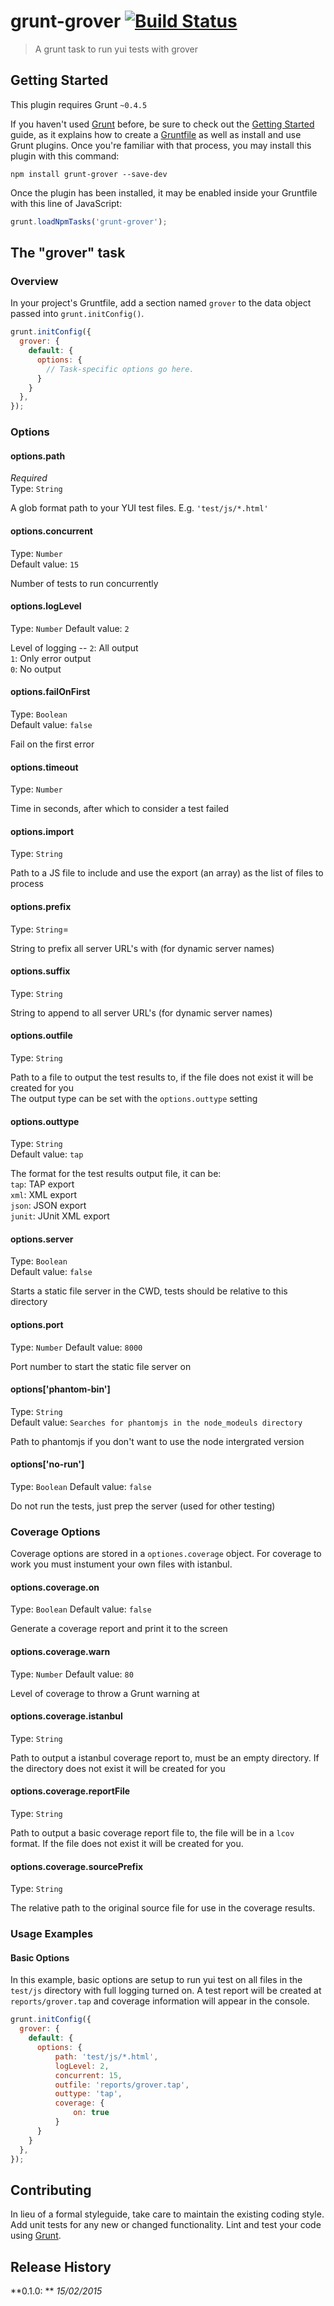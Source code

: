 # grunt-grover  [![Build Status](https://travis-ci.org/MarshallOfSound/grunt-grover.svg?branch=master)](https://travis-ci.org/MarshallOfSound/grunt-grover)

> A grunt task to run yui tests with grover

## Getting Started
This plugin requires Grunt `~0.4.5`

If you haven't used [Grunt](http://gruntjs.com/) before, be sure to check out the [Getting Started](http://gruntjs.com/getting-started) guide, as it explains how to create a [Gruntfile](http://gruntjs.com/sample-gruntfile) as well as install and use Grunt plugins. Once you're familiar with that process, you may install this plugin with this command:

```shell
npm install grunt-grover --save-dev
```

Once the plugin has been installed, it may be enabled inside your Gruntfile with this line of JavaScript:

```js
grunt.loadNpmTasks('grunt-grover');
```

## The "grover" task

### Overview
In your project's Gruntfile, add a section named `grover` to the data object passed into `grunt.initConfig()`.

```js
grunt.initConfig({
  grover: {
    default: {
      options: {
        // Task-specific options go here.
      }
    }
  },
});
```

### Options

#### options.path
*Required*  
Type: `String`

A glob format path to your YUI test files.  E.g. `'test/js/*.html'`

#### options.concurrent
Type: `Number`  
Default value: `15`

Number of tests to run concurrently

#### options.logLevel
Type: `Number`
Default value: `2`

Level of logging --
`2`: All output  
`1`: Only error output  
`0`: No output

#### options.failOnFirst
Type: `Boolean`  
Default value: `false`

Fail on the first error

#### options.timeout
Type: `Number`

Time in seconds, after which to consider a test failed

#### options.import
Type: `String`

Path to a JS file to include and use the export (an array) as the list of files to process

#### options.prefix
Type: `String`=

String to prefix all server URL's with (for dynamic server names)

#### options.suffix
Type: `String`

String to append to all server URL's (for dynamic server names)

#### options.outfile
Type: `String`

Path to a file to output the test results to, if the file does not exist it will be created for you  
The output type can be set with the `options.outtype` setting

#### options.outtype
Type: `String`  
Default value: `tap`

The format for the test results output file, it can be:  
`tap`: TAP export  
`xml`: XML export  
`json`: JSON export  
`junit`: JUnit XML export  

#### options.server
Type: `Boolean`  
Default value: `false`

Starts a static file server in the CWD, tests should be relative to this directory

#### options.port
Type: `Number`
Default value: `8000`

Port number to start the static file server on

#### options['phantom-bin']
Type: `String`  
Default value: `Searches for phantomjs in the node_modeuls directory`

Path to phantomjs if you don't want to use the node intergrated version

#### options['no-run']
Type: `Boolean`
Default value: `false`

Do not run the tests, just prep the server (used for other testing)

### Coverage Options

Coverage options are stored in a `optiones.coverage` object.  For coverage to work you must instument your own files with istanbul.

#### options.coverage.on
Type: `Boolean`
Default value: `false`

Generate a coverage report and print it to the screen

#### options.coverage.warn
Type: `Number`
Default value: `80`

Level of coverage to throw a Grunt warning at

#### options.coverage.istanbul
Type: `String`

Path to output a istanbul coverage report to, must be an empty directory.  If the directory does not exist it will be created for you

#### options.coverage.reportFile
Type: `String`

Path to output a basic coverage report file to, the file will be in a `lcov` format.  If the file does not exist it will be created for you.

#### options.coverage.sourcePrefix
Type: `String`

The relative path to the original source file for use in the coverage results.

### Usage Examples

#### Basic Options
In this example, basic options are setup to run yui test on all files in the `test/js` directory with full logging turned on.  A test report will be created at `reports/grover.tap` and coverage information will appear in the console.

```js
grunt.initConfig({
  grover: {
    default: {
      options: {
          path: 'test/js/*.html',
          logLevel: 2,
          concurrent: 15,
          outfile: 'reports/grover.tap',
          outtype: 'tap',
          coverage: {
              on: true
          }
      }
    }
  },
});
```

## Contributing
In lieu of a formal styleguide, take care to maintain the existing coding style. Add unit tests for any new or changed functionality. Lint and test your code using [Grunt](http://gruntjs.com/).

## Release History
**0.1.0: ** *15/02/2015*
